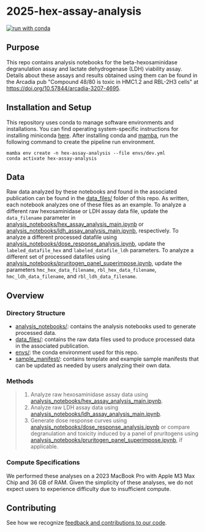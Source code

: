 # 2025-hex-assay-analysis

[![run with conda](https://img.shields.io/badge/run%20with-conda-3EB049?labelColor=000000&logo=anaconda)](https://docs.conda.io/projects/miniconda/en/latest/)

## Purpose

This repo contains analysis notebooks for the beta-hexosaminidase degranulation assay and lactate dehydrogenase (LDH) viability assay. Details about these assays and results obtained using them can be found in the Arcadia pub "Compound 48/80 is toxic in HMC1.2 and RBL-2H3 cells" at https://doi.org/10.57844/arcadia-3207-4695.

## Installation and Setup

This repository uses conda to manage software environments and installations. You can find operating system-specific instructions for installing miniconda [here](https://docs.conda.io/projects/miniconda/en/latest/). After installing conda and [mamba](https://mamba.readthedocs.io/en/latest/), run the following command to create the pipeline run environment.

```{bash}
mamba env create -n hex-assay-analysis --file envs/dev.yml
conda activate hex-assay-analysis
```

## Data

Raw data analyzed by these notebooks and found in the associated publication can be found in the [data_files/](./data_files/) folder of this repo. As written, each notebook analyzes one of these files as an example. To analyze a different raw hexosaminidase or LDH assay data file, update the `data_filename` parameter in [analysis_notebooks/hex_assay_analysis_main.ipynb](./analysis_notebooks/hex_assay_analysis_main.ipynb) or [analysis_notebooks/ldh_assay_analysis_main.ipynb](./analysis_notebooks/ldh_assay_analysis_main.ipynb), respectively. To analyze a different processed datafile using [analysis_notebooks/dose_response_analysis.ipynb](./analysis_notebook/dose_response_analysis.ipynb), update the `labeled_datafile_hex` and `labeled_datafile_ldh` parameters. To analyze a different set of processed datafiles using [analysis_notebooks/pruritogen_panel_superimpose.ipynb](./analysis_notebook/pruritogen_panel_superimpose.ipynb), update the parameters `hmc_hex_data_filename`, `rbl_hex_data_filename`, `hmc_ldh_data_filename`, and `rbl_ldh_data_filename`.

## Overview

### Directory Structure

* [analysis_notebooks/](./analysis_notebooks/): contains the analysis notebooks used to generate processed data.
* [data_files/](./data_files/): contains the raw data files used to produce processed data in the associated publication.
* [envs/](./envs/): the conda environment used for this repo.
* [sample_manifest/](./sample_manifest/): contains template and example sample manifests that can be updated as needed by users analyzing their own data.

### Methods

> 1. Analyze raw hexosaminidase assay data using [analysis_notebooks/hex_assay_analysis_main.ipynb](./analysis_notebooks/hex_assay_analysis_main.ipynb).
> 2. Analyze raw LDH assay data using [analysis_notebooks/ldh_assay_analysis_main.ipynb](./analysis_notebooks/ldh_assay_analysis_main.ipynb).
> 3. Generate dose response curves using [analysis_notebooks/dose_response_analysis.ipynb](./analysis_notebooks/dose_response_analysis.ipynb) or compare degranulation and toxicity induced by a panel of pruritogens using [analysis_notebooks/pruritogen_panel_superimpose.ipynb](./analysis_notebooks/pruritogen_panel_superimpose.ipynb), if applicable.

### Compute Specifications

We performed these analyses on a 2023 MacBook Pro with Apple M3 Max Chip and 36 GB of RAM. Given the simplicity of these analyses, we do not expect users to experience difficulty due to insufficient compute.

## Contributing

See how we recognize [feedback and contributions to our code](https://github.com/Arcadia-Science/arcadia-software-handbook/blob/main/guides-and-standards/guide-credit-for-contributions.md).